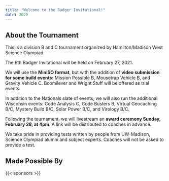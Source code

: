 ```yaml
---
title: "Welcome to the Badger Invitational!"
date: 2020
---
```


## About the Tournament

This is a division B and C tournament organized by Hamilton/Madison West
Science Olympiad.

The 6th Badger Invitational will be held on February 27, 2021. 

We will use the **MiniSO format**, but with the addition of **video 
submission for some build events:** Mission Possible B, Mousetrap 
Vehicle B, and Gravity Vehicle C. Boomilever and Wright Stuff will be 
offered as trial events.

In addition to the Nationals slate of events, we will also run the 
additional Wisconsin events: Code Analysis C, Code Busters B, Virtual 
Geocaching B/C, Mystery Build B/C, Solar Power B/C, and Virology B/C.

Following the tournament, we will livestream an **award ceremony Sunday, February 28, at 4pm**. A link will be distributed to coaches in advance.

We take pride in providing tests written by people from UW-Madison, 
Science Olympiad alumni and subject experts. Coaches will not be 
asked to provide a test.

## Made Possible By
{{< sponsors >}}